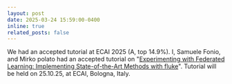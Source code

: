 ```yaml
---
layout: post
date: 2025-03-24 15:59:00-0400
inline: true
related_posts: false
---
```


We had an accepted tutorial at ECAI 2025 (A, top 14.9%). 
I, Samuele Fonio, and Mirko polato had an accepted tutorial on "<a href="https://sites.google.com/view/fluketutorialecai25/home" rel="external nofollow noopener" target="_blank">Experimenting with Federated Learning: Implementing State-of-the-Art Methods with fluke</a>".
Tutorial will be held on 25.10.25, at ECAI, Bologna, Italy.
